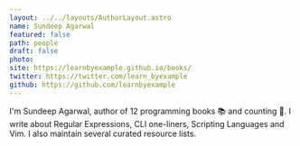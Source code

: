 ```yaml
---
layout: ../../layouts/AuthorLayout.astro
name: Sundeep Agarwal
featured: false
path: people
draft: false
photo: 
site: https://learnbyexample.github.io/books/
twitter: https://twitter.com/learn_byexample
github: https://github.com/learnbyexample
---
```


I'm Sundeep Agarwal, author of 12 programming books 📚 and counting 🚀.
I write about Regular Expressions, CLI one-liners, Scripting Languages and Vim. I also maintain several curated resource lists.